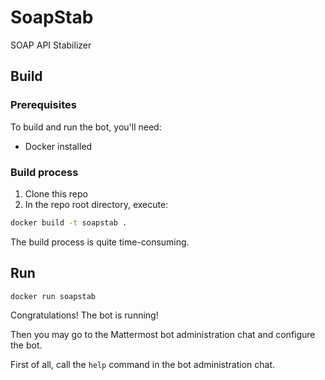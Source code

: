 # SoapStab

SOAP API Stabilizer

## Build

### Prerequisites

To build and run the bot, you'll need:

* Docker installed

### Build process

1. Clone this repo
2. In the repo root directory, execute:

```bash
docker build -t soapstab .
```

The build process is quite time-consuming.

## Run

`docker run soapstab`

Congratulations! The bot is running!

Then you may go to the Mattermost bot administration chat and configure the bot.

First of all, call the `help` command in the bot administration chat.